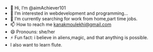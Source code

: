 - 👋 Hi, I’m @aimAchiever101
- 👀 I’m interested in webdevelopment and programming...
- 🌱 I’m currently searching for work from home,part time jobs.
- 📫 How to reach me kanakmoulekhi@gmail.com
- 😄 Pronouns: she/her
- ⚡ Fun fact: i believe in aliens,magic, and that anything is possible.
- I also want to learn flute.

<!---
aimAchiever101/aimAchiever101 is a ✨ special ✨ repository because its `README.md` (this file) appears on your GitHub profile.
You can click the Preview link to take a look at your changes.
--->
